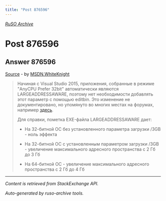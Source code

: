```yaml
---
title: "Post 876596"
---
```

<p><i><a href="https://github.com/MSDN-WhiteKnight/ruso-archive/">RuSO Archive</a></i></p>
<h1>Post 876596</h1>
<h2>Answer 876596</h2>
<p><a href="https://ru.stackoverflow.com/a/876596/">Source</a> - by <a href="https://ru.stackoverflow.com/users/240512/msdn-whiteknight">MSDN.WhiteKnight</a></p>
<blockquote>
<p>Начиная с Visual Studio 2015, приложения, собранные в режиме "AnyCPU Prefer 32bit" автоматически являются LARGEADDRESSAWARE, поэтому нет необходимости добавлять этот параметр с помощью editbin. Это изменение не документировано, но упомянуто во многих местах на форумах, например <a href="https://social.msdn.microsoft.com/Forums/windowsapps/en-US/812e37a2-b3a9-4295-8a5a-aafc2217d1cf/when-to-compile-with-any-cpu-and-when-compile-x86-and-x64-separately?forum=csharpgeneral" rel="nofollow noreferrer">здесь</a>.</p>

<p>Для справки, пометка EXE-файла LARGEADDRESSAWARE дает:</p>

<ul>
<li><p>На 32-битной ОС без установленного параметра загрузки /3GB - ноль эффекта</p></li>
<li><p>На 32-битной ОС с установленным параметром загрузки /3GB - увеличение максимального адресного пространства с 2 Гб до 3 Гб</p></li>
<li><p>На 64-битной ОС - увеличение максимального адресного пространства с 2 Гб до 4 Гб</p></li>
</ul>

</blockquote>
<hr/>
<p><i>Content is retrieved from StackExchange API. </i></p>
<p><i>Auto-generated by ruso-archive tools. </i></p>
